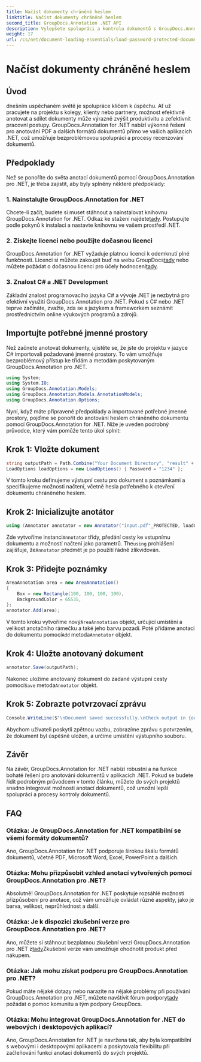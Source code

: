 ```yaml
---
title: Načíst dokumenty chráněné heslem
linktitle: Načíst dokumenty chráněné heslem
second_title: GroupDocs.Annotation .NET API
description: Vylepšete spolupráci a kontrolu dokumentů s GroupDocs.Annotation pro .NET. Bezproblémově anotujte PDF a další ve svých aplikacích .NET.
weight: 17
url: /cs/net/document-loading-essentials/load-password-protected-documents/
---
```


# Načíst dokumenty chráněné heslem

## Úvod
dnešním uspěchaném světě je spolupráce klíčem k úspěchu. Ať už pracujete na projektu s kolegy, klienty nebo partnery, možnost efektivně anotovat a sdílet dokumenty může výrazně zvýšit produktivitu a zefektivnit pracovní postupy. GroupDocs.Annotation for .NET nabízí výkonné řešení pro anotování PDF a dalších formátů dokumentů přímo ve vašich aplikacích .NET, což umožňuje bezproblémovou spolupráci a procesy recenzování dokumentů.
## Předpoklady
Než se ponoříte do světa anotací dokumentů pomocí GroupDocs.Annotation pro .NET, je třeba zajistit, aby byly splněny některé předpoklady:
### 1. Nainstalujte GroupDocs.Annotation for .NET
 Chcete-li začít, budete si muset stáhnout a nainstalovat knihovnu GroupDocs.Annotation for .NET. Odkaz ke stažení najdete[tady](https://releases.groupdocs.com/annotation/net/). Postupujte podle pokynů k instalaci a nastavte knihovnu ve vašem prostředí .NET.
### 2. Získejte licenci nebo použijte dočasnou licenci
 GroupDocs.Annotation for .NET vyžaduje platnou licenci k odemknutí plné funkčnosti. Licenci si můžete zakoupit buď na webu GroupDocs[tady](https://purchase.groupdocs.com/buy) nebo můžete požádat o dočasnou licenci pro účely hodnocení[tady](https://purchase.groupdocs.com/temporary-license/).
### 3. Znalost C# a .NET Development
Základní znalost programovacího jazyka C# a vývoje .NET je nezbytná pro efektivní využití GroupDocs.Annotation pro .NET. Pokud s C# nebo .NET teprve začínáte, zvažte, zda se s jazykem a frameworkem seznámit prostřednictvím online výukových programů a zdrojů.

## Importujte potřebné jmenné prostory
Než začnete anotovat dokumenty, ujistěte se, že jste do projektu v jazyce C# importovali požadované jmenné prostory. To vám umožňuje bezproblémový přístup ke třídám a metodám poskytovaným GroupDocs.Annotation pro .NET.
```csharp
using System;
using System.IO;
using GroupDocs.Annotation.Models;
using GroupDocs.Annotation.Models.AnnotationModels;
using GroupDocs.Annotation.Options;
```

Nyní, když máte připravené předpoklady a importované potřebné jmenné prostory, pojďme se ponořit do anotování heslem chráněného dokumentu pomocí GroupDocs.Annotation for .NET. Níže je uveden podrobný průvodce, který vám pomůže tento úkol splnit:
## Krok 1: Vložte dokument
```csharp
string outputPath = Path.Combine("Your Document Directory", "result" + Path.GetExtension("input.pdf"));
LoadOptions loadOptions = new LoadOptions() { Password = "1234" };
```
V tomto kroku definujeme výstupní cestu pro dokument s poznámkami a specifikujeme možnosti načtení, včetně hesla potřebného k otevření dokumentu chráněného heslem.
## Krok 2: Inicializujte anotátor
```csharp
using (Annotator annotator = new Annotator("input.pdf"_PROTECTED, loadOptions))
```
 Zde vytvoříme instanci`Annotator` třídy, předání cesty ke vstupnímu dokumentu a možností načtení jako parametrů. The`using` prohlášení zajišťuje, že`Annotator` předmět je po použití řádně zlikvidován.
## Krok 3: Přidejte poznámky
```csharp
AreaAnnotation area = new AreaAnnotation()
{
    Box = new Rectangle(100, 100, 100, 100),
    BackgroundColor = 65535,
};
annotator.Add(area);
```
 V tomto kroku vytvoříme nový`AreaAnnotation` objekt, určující umístění a velikost anotačního rámečku a také jeho barvu pozadí. Poté přidáme anotaci do dokumentu pomocí`Add` metoda`Annotator` objekt.
## Krok 4: Uložte anotovaný dokument
```csharp
annotator.Save(outputPath);
```
 Nakonec uložíme anotovaný dokument do zadané výstupní cesty pomocí`Save` metoda`Annotator` objekt.
## Krok 5: Zobrazte potvrzovací zprávu
```csharp
Console.WriteLine($"\nDocument saved successfully.\nCheck output in {outputPath}.");
```
Abychom uživateli poskytli zpětnou vazbu, zobrazíme zprávu s potvrzením, že dokument byl úspěšně uložen, a určíme umístění výstupního souboru.

## Závěr
Na závěr, GroupDocs.Annotation for .NET nabízí robustní a na funkce bohaté řešení pro anotování dokumentů v aplikacích .NET. Pokud se budete řídit podrobným průvodcem v tomto článku, můžete do svých projektů snadno integrovat možnosti anotací dokumentů, což umožní lepší spolupráci a procesy kontroly dokumentů.
## FAQ
### Otázka: Je GroupDocs.Annotation for .NET kompatibilní se všemi formáty dokumentů?
Ano, GroupDocs.Annotation for .NET podporuje širokou škálu formátů dokumentů, včetně PDF, Microsoft Word, Excel, PowerPoint a dalších.
### Otázka: Mohu přizpůsobit vzhled anotací vytvořených pomocí GroupDocs.Annotation pro .NET?
Absolutně! GroupDocs.Annotation for .NET poskytuje rozsáhlé možnosti přizpůsobení pro anotace, což vám umožňuje ovládat různé aspekty, jako je barva, velikost, neprůhlednost a další.
### Otázka: Je k dispozici zkušební verze pro GroupDocs.Annotation pro .NET?
 Ano, můžete si stáhnout bezplatnou zkušební verzi GroupDocs.Annotation pro .NET z[tady](https://releases.groupdocs.com/)Zkušební verze vám umožňuje ohodnotit produkt před nákupem.
### Otázka: Jak mohu získat podporu pro GroupDocs.Annotation pro .NET?
 Pokud máte nějaké dotazy nebo narazíte na nějaké problémy při používání GroupDocs.Annotation pro .NET, můžete navštívit fórum podpory[tady](https://forum.groupdocs.com/c/annotation/10) požádat o pomoc komunitu a tým podpory GroupDocs.
### Otázka: Mohu integrovat GroupDocs.Annotation for .NET do webových i desktopových aplikací?
Ano, GroupDocs.Annotation for .NET je navržena tak, aby byla kompatibilní s webovými i desktopovými aplikacemi a poskytovala flexibilitu při začleňování funkcí anotací dokumentů do svých projektů.